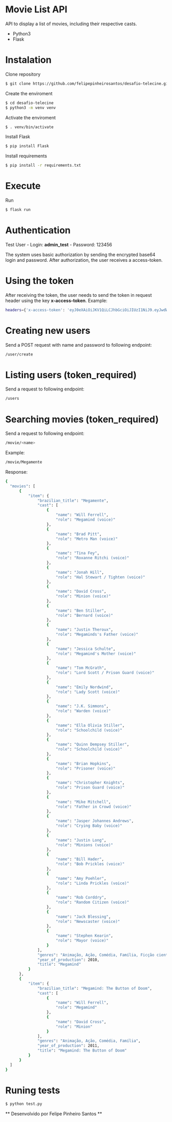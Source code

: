 # Movie List API

API to display a list of movies, including their respective casts.

  - Python3
  - Flask
 

# Instalation
Clone repository
  ```sh
$ git clone https://github.com/felipepinheirosantos/desafio-telecine.git
```
Create the enviroment
  ```sh
$ cd desafio-telecine
$ python3 -m venv venv
```
Activate the enviroment
  ```sh
$ . venv/bin/activate
```
Install Flask
  ```sh
$ pip install Flask
```
Install requirements
  ```sh
$ pip install -r requirements.txt
```

# Execute

Run
  ```sh
$ flask run
```

# Authentication

Test User
    - Login: **admin_test**
    - Password: 123456

The system uses basic authorization by sending the encrypted base64 login and password. After authorization, the user receives a access-token.

# Using the token
After receiving the token, the user needs to send the token in request header using the key **x-access-token**.
Example:
  ```sh
headers={'x-access-token': 'eyJ0eXAiOiJKV1QiLCJhbGciOiJIUzI1NiJ9.eyJwdWJsaWNfaWQiOiJmMGZiMGExMC0yYWM1LTRkMTctOGExNC04YmNiODcwNTg1NWQiLCJleHAiOjE1NTQ4ODUzNDB9.wmhHihz911R2q-z7RN24NPbvd1J82h8q3rIfgeYtvHc' })
```

# Creating new users
Send a POST request with name and password to following endpoint:
  ```sh
/user/create
```

# Listing users (token_required)
Send a request to following endpoint:
  ```sh
/users
```

# Searching movies (token_required)
Send a request to following endpoint:
  ```sh
/movie/<name>
```
Example:
  ```sh
/movie/Megamente
```
Response:
  ```sh
{
    "movies": [
        {
            "item": {
                "brazilian_title": "Megamente",
                "cast": [
                    {
                        "name": "Will Ferrell",
                        "role": "Megamind (voice)"
                    },
                    {
                        "name": "Brad Pitt",
                        "role": "Metro Man (voice)"
                    },
                    {
                        "name": "Tina Fey",
                        "role": "Roxanne Ritchi (voice)"
                    },
                    {
                        "name": "Jonah Hill",
                        "role": "Hal Stewart / Tighten (voice)"
                    },
                    {
                        "name": "David Cross",
                        "role": "Minion (voice)"
                    },
                    {
                        "name": "Ben Stiller",
                        "role": "Bernard (voice)"
                    },
                    {
                        "name": "Justin Theroux",
                        "role": "Megaminds's Father (voice)"
                    },
                    {
                        "name": "Jessica Schulte",
                        "role": "Megamind's Mother (voice)"
                    },
                    {
                        "name": "Tom McGrath",
                        "role": "Lord Scott / Prison Guard (voice)"
                    },
                    {
                        "name": "Emily Nordwind",
                        "role": "Lady Scott (voice)"
                    },
                    {
                        "name": "J.K. Simmons",
                        "role": "Warden (voice)"
                    },
                    {
                        "name": "Ella Olivia Stiller",
                        "role": "Schoolchild (voice)"
                    },
                    {
                        "name": "Quinn Dempsey Stiller",
                        "role": "Schoolchild (voice)"
                    },
                    {
                        "name": "Brian Hopkins",
                        "role": "Prisoner (voice)"
                    },
                    {
                        "name": "Christopher Knights",
                        "role": "Prison Guard (voice)"
                    },
                    {
                        "name": "Mike Mitchell",
                        "role": "Father in Crowd (voice)"
                    },
                    {
                        "name": "Jasper Johannes Andrews",
                        "role": "Crying Baby (voice)"
                    },
                    {
                        "name": "Justin Long",
                        "role": "Minions (voice)"
                    },
                    {
                        "name": "Bill Hader",
                        "role": "Bob Prickles (voice)"
                    },
                    {
                        "name": "Amy Poehler",
                        "role": "Linda Prickles (voice)"
                    },
                    {
                        "name": "Rob Corddry",
                        "role": "Random Citizen (voice)"
                    },
                    {
                        "name": "Jack Blessing",
                        "role": "Newscaster (voice)"
                    },
                    {
                        "name": "Stephen Kearin",
                        "role": "Mayor (voice)"
                    }
                ],
                "genres": "Animação, Ação, Comédia, Família, Ficção científica",
                "year_of_production": 2010,
                "title": "Megamind"
            }
        },
        {
            "item": {
                "brazilian_title": "Megamind: The Button of Doom",
                "cast": [
                    {
                        "name": "Will Ferrell",
                        "role": "Megamind"
                    },
                    {
                        "name": "David Cross",
                        "role": "Minion"
                    }
                ],
                "genres": "Animação, Ação, Comédia, Família",
                "year_of_production": 2011,
                "title": "Megamind: The Button of Doom"
            }
        }
    ]
}
```

# Runing tests
  ```sh
$ python test.py
```
** Desenvolvido por Felipe Pinheiro Santos **
